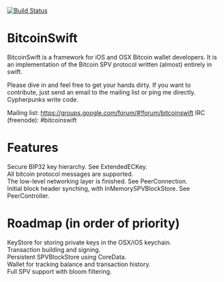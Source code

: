 [![Build Status](https://travis-ci.org/DoubleSha/BitcoinSwift.svg?branch=master)](https://travis-ci.org/DoubleSha/BitcoinSwift)

BitcoinSwift
============

BitcoinSwift is a framework for iOS and OSX Bitcoin wallet developers. It is an implementation of the Bitcoin SPV protocol written (almost) entirely in swift.

Please dive in and feel free to get your hands dirty. If you want to contribute, just send an email to the mailing list or ping me directly. Cypherpunks write code.

Mailing list: https://groups.google.com/forum/#!forum/bitcoinswift
IRC (freenode): #bitcoinswift


Features
============

Secure BIP32 key hierarchy. See ExtendedECKey.  
All bitcoin protocol messages are supported.  
The low-level networking layer is finished. See PeerConnection.  
Initial block header synching, with InMemorySPVBlockStore. See PeerController.  


Roadmap (in order of priority)
============

KeyStore for storing private keys in the OSX/iOS keychain.  
Transaction building and signing.  
Persistent SPVBlockStore using CoreData.  
Wallet for tracking balance and transaction history.  
Full SPV support with bloom filtering.  
